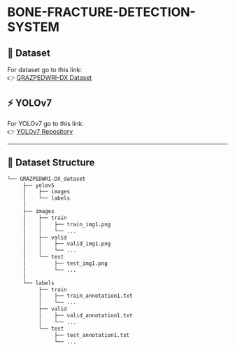 # BONE-FRACTURE-DETECTION-SYSTEM 

## 📌 Dataset  
For dataset go to this link:  
👉 [GRAZPEDWRI-DX Dataset](https://www.kaggle.com/datasets/jasonroggy/grazpedwri-dx)  

## ⚡ YOLOv7  
For YOLOv7 go to this link:  
👉 [YOLOv7 Repository](https://github.com/WongKinYiu/yolov7)  

---

## 📂 Dataset Structure  

```bash
└── GRAZPEDWRI-DX_dataset     
     ├── yolov5
     │    ├── images
     │    └── labels
     │
     ├── images
     │    ├── train
     │    │    ├── train_img1.png
     │    │    └── ...
     │    ├── valid
     │    │    ├── valid_img1.png
     │    │    └── ...
     │    └── test
     │         ├── test_img1.png
     │         └── ...
     │
     └── labels
          ├── train
          │    ├── train_annotation1.txt
          │    └── ...
          ├── valid
          │    ├── valid_annotation1.txt
          │    └── ...
          └── test
               ├── test_annotation1.txt
               └── ...
